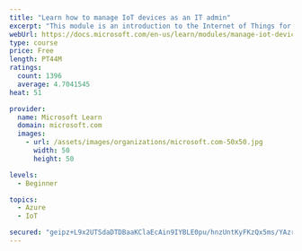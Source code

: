 ```yaml
---
title: "Learn how to manage IoT devices as an IT admin"
excerpt: "This module is an introduction to the Internet of Things for IT admins."
webUrl: https://docs.microsoft.com/en-us/learn/modules/manage-iot-devices/
type: course
price: Free
length: PT44M
ratings:
  count: 1396
  average: 4.7041545
heat: 51

provider:
  name: Microsoft Learn
  domain: microsoft.com
  images:
    - url: /assets/images/organizations/microsoft.com-50x50.jpg
      width: 50
      height: 50

levels:
  - Beginner

topics:
  - Azure
  - IoT

secured: "geipz+L9x2UTSdaDTDBaaKClaEcAin9IYBLE0pu/hnzUntKyFKzQx5ms/YAzr0R2ZgBXYOb/a6WMT3H9qPD19nJ1Tj2LxY12B4l7okD+sGUk1yJjemszxeprrGB8TLUUFDEFqhF6LD81Atl67+ZnXw/funzK06JXs0aJ0HonUTgLKTW5v4ry/xZyG+LiIvJcuOsoxEkMawgQTzY0jkeoreY4JplsXMci/m/NBGXR993QhQaq8i7xZFqvZZNkDQFvaqq2+oEBenw/qZO/whJ0jcq1+zFkrFwJ461/i8SCughjPc0PyiWHu8LFJv7XNdQ6rsTtfL3qIrM6KjtKDhMIEQpHVKseixVu1Mz0kB5XJNb9GA7a9sikU/K9xnizzh1ZbqTuqyfdTbjaZ9BZMM2tFeCEPzNn7B1KFJxoztWQxcQ=;LRcjd/up0egZsvhAELtH0Q=="
---
```


